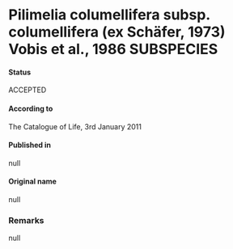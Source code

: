 # Pilimelia columellifera subsp. columellifera (ex Schäfer, 1973) Vobis et al., 1986 SUBSPECIES

#### Status
ACCEPTED

#### According to
The Catalogue of Life, 3rd January 2011

#### Published in
null

#### Original name
null

### Remarks
null